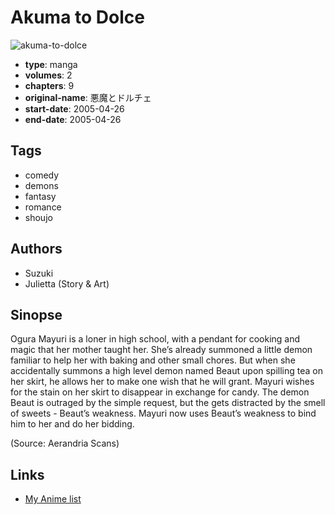 # Akuma to Dolce

![akuma-to-dolce](https://cdn.myanimelist.net/images/manga/1/6317.jpg)

-   **type**: manga
-   **volumes**: 2
-   **chapters**: 9
-   **original-name**: 悪魔とドルチェ
-   **start-date**: 2005-04-26
-   **end-date**: 2005-04-26

## Tags

-   comedy
-   demons
-   fantasy
-   romance
-   shoujo

## Authors

-   Suzuki
-   Julietta (Story & Art)

## Sinopse

Ogura Mayuri is a loner in high school, with a pendant for cooking and magic that her mother taught her. She’s already summoned a little demon familiar to help her with baking and other small chores. But when she accidentally summons a high level demon named Beaut upon spilling tea on her skirt, he allows her to make one wish that he will grant. Mayuri wishes for the stain on her skirt to disappear in exchange for candy. The demon Beaut is outraged by the simple request, but the gets distracted by the smell of sweets - Beaut’s weakness. Mayuri now uses Beaut’s weakness to bind him to her and do her bidding.

(Source: Aerandria Scans)

## Links

-   [My Anime list](https://myanimelist.net/manga/3631/Akuma_to_Dolce)

